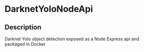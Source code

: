 # DarknetYoloNodeApi

## Description
Darknet Yolo object detection exposed as a Node Express api and packaged in Docker